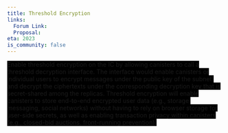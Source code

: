 ```yaml
---
title: Threshold Encryption
links:
  Forum Link:
  Proposal: 
eta: 2023
is_community: false
---
```


<span style="background-color: #000000">
Enable threshold encryption on the IC by allowing canisters to call a threshold decryption interface. The interface would enable canisters or individual users to encrypt messages under the public key of the subnet, and decrypt the ciphertexts under the corresponding decryption key that is secret-shared among the replicas. Threshold encryption will enable canisters to store end-to-end encrypted user data (e.g., storage, messaging, social networks) without having to rely on browser storage for user-side secrets, as well as enabling transaction privacy within canisters (e.g., closed-bid auctions, front-running prevention).
</span>

